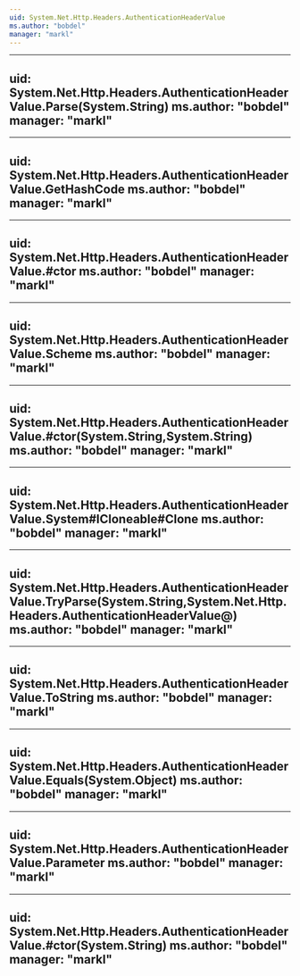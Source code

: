 ```yaml
---
uid: System.Net.Http.Headers.AuthenticationHeaderValue
ms.author: "bobdel"
manager: "markl"
---
```


---
uid: System.Net.Http.Headers.AuthenticationHeaderValue.Parse(System.String)
ms.author: "bobdel"
manager: "markl"
---

---
uid: System.Net.Http.Headers.AuthenticationHeaderValue.GetHashCode
ms.author: "bobdel"
manager: "markl"
---

---
uid: System.Net.Http.Headers.AuthenticationHeaderValue.#ctor
ms.author: "bobdel"
manager: "markl"
---

---
uid: System.Net.Http.Headers.AuthenticationHeaderValue.Scheme
ms.author: "bobdel"
manager: "markl"
---

---
uid: System.Net.Http.Headers.AuthenticationHeaderValue.#ctor(System.String,System.String)
ms.author: "bobdel"
manager: "markl"
---

---
uid: System.Net.Http.Headers.AuthenticationHeaderValue.System#ICloneable#Clone
ms.author: "bobdel"
manager: "markl"
---

---
uid: System.Net.Http.Headers.AuthenticationHeaderValue.TryParse(System.String,System.Net.Http.Headers.AuthenticationHeaderValue@)
ms.author: "bobdel"
manager: "markl"
---

---
uid: System.Net.Http.Headers.AuthenticationHeaderValue.ToString
ms.author: "bobdel"
manager: "markl"
---

---
uid: System.Net.Http.Headers.AuthenticationHeaderValue.Equals(System.Object)
ms.author: "bobdel"
manager: "markl"
---

---
uid: System.Net.Http.Headers.AuthenticationHeaderValue.Parameter
ms.author: "bobdel"
manager: "markl"
---

---
uid: System.Net.Http.Headers.AuthenticationHeaderValue.#ctor(System.String)
ms.author: "bobdel"
manager: "markl"
---
